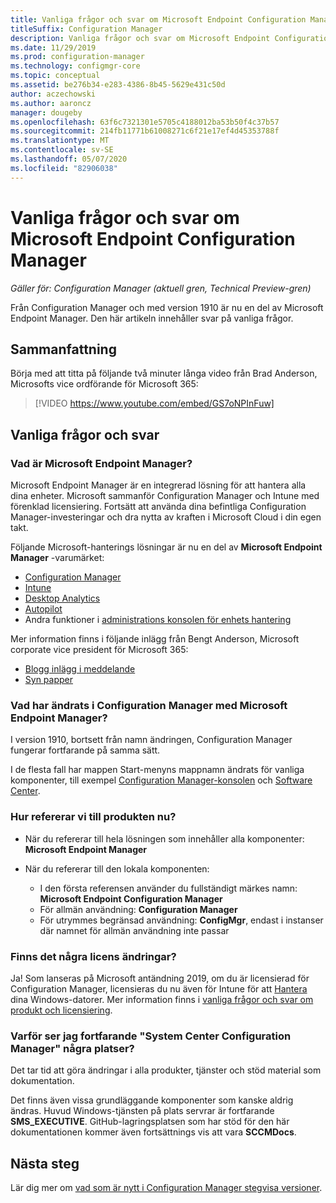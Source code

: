```yaml
---
title: Vanliga frågor och svar om Microsoft Endpoint Configuration Manager
titleSuffix: Configuration Manager
description: Vanliga frågor och svar om Microsoft Endpoint Configuration Manager
ms.date: 11/29/2019
ms.prod: configuration-manager
ms.technology: configmgr-core
ms.topic: conceptual
ms.assetid: be276b34-e283-4386-8b45-5629e431c50d
author: aczechowski
ms.author: aaroncz
manager: dougeby
ms.openlocfilehash: 63f6c7321301e5705c4188012ba53b50f4c37b57
ms.sourcegitcommit: 214fb11771b61008271c6f21e17ef4d45353788f
ms.translationtype: MT
ms.contentlocale: sv-SE
ms.lasthandoff: 05/07/2020
ms.locfileid: "82906038"
---
```

# <a name="microsoft-endpoint-configuration-manager-faq"></a>Vanliga frågor och svar om Microsoft Endpoint Configuration Manager

*Gäller för: Configuration Manager (aktuell gren, Technical Preview-gren)*

Från Configuration Manager och med version 1910 är nu en del av Microsoft Endpoint Manager. Den här artikeln innehåller svar på vanliga frågor.

## <a name="summary"></a>Sammanfattning

Börja med att titta på följande två minuter långa video från Brad Anderson, Microsofts vice ordförande för Microsoft 365:

> [!VIDEO https://www.youtube.com/embed/GS7oNPInFuw]

## <a name="faqs"></a>Vanliga frågor och svar

### <a name="what-is-microsoft-endpoint-manager"></a>Vad är Microsoft Endpoint Manager?

Microsoft Endpoint Manager är en integrerad lösning för att hantera alla dina enheter. Microsoft sammanför Configuration Manager och Intune med förenklad licensiering. Fortsätt att använda dina befintliga Configuration Manager-investeringar och dra nytta av kraften i Microsoft Cloud i din egen takt.

Följande Microsoft-hanterings lösningar är nu en del av **Microsoft Endpoint Manager** -varumärket:

- [Configuration Manager](https://docs.microsoft.com/configmgr)
- [Intune](https://docs.microsoft.com/intune)
- [Desktop Analytics](../../desktop-analytics/overview.md)
- [Autopilot](https://docs.microsoft.com/intune/enrollment/enrollment-autopilot)
- Andra funktioner i [administrations konsolen för enhets hantering](https://techcommunity.microsoft.com/t5/enterprise-mobility-security/microsoft-intune-rolls-out-an-improved-streamlined-endpoint/ba-p/937760)

Mer information finns i följande inlägg från Bengt Anderson, Microsoft corporate vice president för Microsoft 365:

- [Blogg inlägg i meddelande](https://aka.ms/cmannounce)
- [Syn papper](https://aka.ms/MEMVisionPaper)

### <a name="what-things-change-in-configuration-manager-with-microsoft-endpoint-manager"></a>Vad har ändrats i Configuration Manager med Microsoft Endpoint Manager?

I version 1910, bortsett från namn ändringen, Configuration Manager fungerar fortfarande på samma sätt.

I de flesta fall har mappen Start-menyns mappnamn ändrats för vanliga komponenter, till exempel [Configuration Manager-konsolen](../servers/manage/admin-console.md#bkmk_open) och [Software Center](software-center.md#bkmk_open).

### <a name="how-do-we-refer-to-the-product-now"></a>Hur refererar vi till produkten nu?

- När du refererar till hela lösningen som innehåller alla komponenter: **Microsoft Endpoint Manager**

- När du refererar till den lokala komponenten:
  - I den första referensen använder du fullständigt märkes namn: **Microsoft Endpoint Configuration Manager**
  - För allmän användning: **Configuration Manager**
  - För utrymmes begränsad användning: **ConfigMgr**, endast i instanser där namnet för allmän användning inte passar

### <a name="are-there-any-licensing-changes"></a>Finns det några licens ändringar?

Ja! Som lanseras på Microsoft antändning 2019, om du är licensierad för Configuration Manager, licensieras du nu även för Intune för att [Hantera](../../comanage/overview.md) dina Windows-datorer. Mer information finns i [vanliga frågor och svar om produkt och licensiering](product-and-licensing-faq.md#bkmk_mem).

### <a name="why-do-i-still-see-system-center-configuration-manager-some-places"></a>Varför ser jag fortfarande "System Center Configuration Manager" några platser?

Det tar tid att göra ändringar i alla produkter, tjänster och stöd material som dokumentation.

Det finns även vissa grundläggande komponenter som kanske aldrig ändras. Huvud Windows-tjänsten på plats servrar är fortfarande **SMS_EXECUTIVE**. GitHub-lagringsplatsen som har stöd för den här dokumentationen kommer även fortsättnings vis att vara **SCCMDocs**.

## <a name="next-steps"></a>Nästa steg

Lär dig mer om [vad som är nytt i Configuration Manager stegvisa versioner](../plan-design/changes/whats-new-incremental-versions.md).
